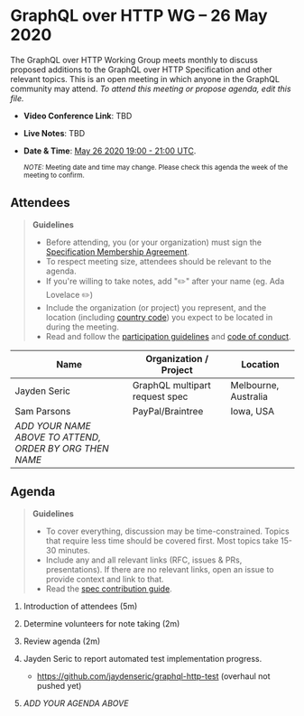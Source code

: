 # GraphQL over HTTP WG – 26 May 2020

The GraphQL over HTTP Working Group meets monthly to discuss proposed additions
to the GraphQL over HTTP Specification and other relevant topics.
This is an open meeting in which anyone in the GraphQL community may attend.
*To attend this meeting or propose agenda, edit this file.*

- **Video Conference Link**: TBD
- **Live Notes**: TBD
- **Date & Time**: [May 26 2020 19:00 - 21:00 UTC](https://www.timeanddate.com/worldclock/meetingdetails.html?year=2020&month=05&day=26&hour=19&min=0&sec=0&p1=224&p2=179&p3=136&p4=37&p5=239&p6=101&p7=152).

  <small>*NOTE:* Meeting date and time may change. Please check this agenda the week of the meeting to confirm.</small>

## Attendees

> **Guidelines**
> - Before attending, you (or your organization) must sign the [Specification Membership Agreement](https://github.com/graphql/foundation).
> - To respect meeting size, attendees should be relevant to the agenda.
> - If you're willing to take notes, add "✏️" after your name (eg. Ada Lovelace ✏️)
> - Include the organization (or project) you represent, and the location (including [country code](https://en.wikipedia.org/wiki/List_of_ISO_3166_country_codes#Current_ISO_3166_country_codes)) you expect to be located in during the meeting.
> - Read and follow the [participation guidelines](https://github.com/graphql/graphql-wg#participation-guidelines) and [code of conduct](https://github.com/graphql/foundation/blob/master/CODE-OF-CONDUCT.md).

| Name                     | Organization / Project         | Location
| ------------------------ | ------------------------------ | --------------------
| Jayden Seric             | GraphQL multipart request spec | Melbourne, Australia
| Sam Parsons              | PayPal/Braintree               | Iowa, USA
| *ADD YOUR NAME ABOVE TO ATTEND, ORDER BY ORG THEN NAME*

## Agenda

> **Guidelines**
> - To cover everything, discussion may be time-constrained. Topics that require less time should be covered first. Most topics take 15-30 minutes.
> - Include any and all relevant links (RFC, issues & PRs, presentations). If there are no relevant links, open an issue to provide context and link to that.
> - Read the [spec contribution guide](https://github.com/graphql/graphql-spec/blob/master/CONTRIBUTING.md).

<!--

Example agenda item:

1. Discuss moving the subscriptions proposal to stage 2 (30m, Lee)
   - [Subscriptions RFC](link.to/the-relevant/pr-or-issue-or-doc)
   - [GraphQL.js PR](github.link/to/the/project/pr)
   - [Another Relevant Link](youre.getting/the-idea.now)

-->

1. Introduction of attendees (5m)
1. Determine volunteers for note taking (2m)
1. Review agenda (2m)
1. Jayden Seric to report automated test implementation progress.
   - https://github.com/jaydenseric/graphql-http-test (overhaul not pushed yet)

1. *ADD YOUR AGENDA ABOVE*


